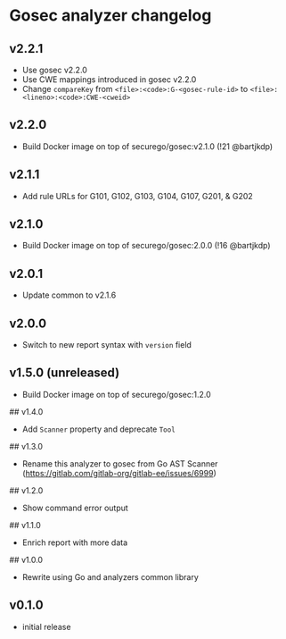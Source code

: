 # Gosec analyzer changelog

## v2.2.1
- Use gosec v2.2.0
- Use CWE mappings introduced in gosec v2.2.0
- Change `compareKey` from `<file>:<code>:G-<gosec-rule-id>` to `<file>:<lineno>:<code>:CWE-<cweid>`

## v2.2.0
- Build Docker image on top of securego/gosec:v2.1.0 (!21 @bartjkdp)

## v2.1.1
- Add rule URLs for G101, G102, G103, G104, G107, G201, & G202

## v2.1.0
- Build Docker image on top of securego/gosec:2.0.0 (!16 @bartjkdp)

## v2.0.1
- Update common to v2.1.6

## v2.0.0
- Switch to new report syntax with `version` field

## v1.5.0 (unreleased)
- Build Docker image on top of securego/gosec:1.2.0

## v1.4.0
- Add `Scanner` property and deprecate `Tool`

## v1.3.0
- Rename this analyzer to gosec from Go AST Scanner (https://gitlab.com/gitlab-org/gitlab-ee/issues/6999)

## v1.2.0
- Show command error output

## v1.1.0
- Enrich report with more data

## v1.0.0
- Rewrite using Go and analyzers common library

## v0.1.0
- initial release
